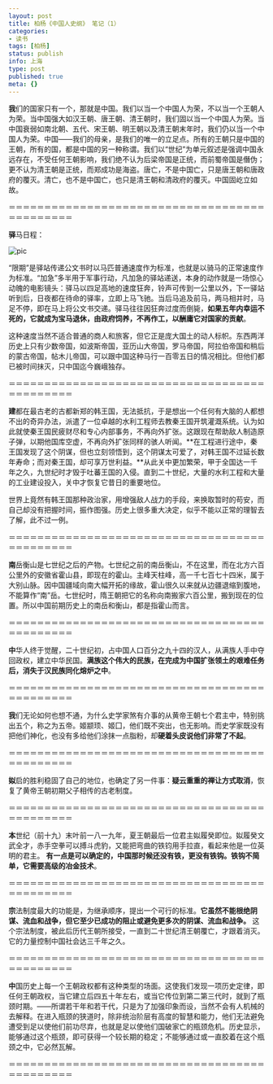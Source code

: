 ```yaml
---
layout: post
title: 柏杨《中国人史纲》 笔记（1）
categories:
- 读书
tags: [柏杨]
status: publish
info: 上海
type: post
published: true
meta: {}
---
```


**我**们的国家只有一个，那就是中国。我们以当一个中国人为荣，不以当一个王朝人为荣。当中国强大如汉王朝、唐王朝、清王朝时，我们固以当一个中国人为荣。当中国衰弱如南北朝、五代、宋王朝、明王朝以及清王朝末年时，我们仍以当一个中国人为荣。中国——我们的母亲，是我们的唯一的立足点。所有的王朝只是中国的王朝，所有的国，都是中国的另一种称谓。我们以“世纪”为单元叙述是强调中国永远存在，不受任何王朝影响，我们绝不认为后梁帝国是正统，而前蜀帝国是僭伪；更不认为清王朝是正统，而郑成功是海盗。唐亡，不是中国亡，只是唐王朝和唐政府的覆灭。清亡，也不是中国亡，也只是清王朝和清政府的覆灭。中国固屹立如故。 

＝＝＝＝＝＝＝＝＝＝＝＝＝＝＝＝＝＝＝＝＝＝＝＝＝＝＝＝＝＝＝＝＝＝＝＝＝＝＝＝＝＝＝＝＝

**驿**马日程：

![pic](http://www.oklink.net/a/0010/1010/zgrs/003.gif)

“限期”是驿站传递公文书时以马匹普通速度作为标准，也就是以骑马的正常速度作为标准。“加急”多半用于军事行动，凡加急的驿站递送，本身的动作就是一场惊心动魄的电影镜头：驿马以四足高地的速度狂奔，铃声可传到一公里以外，下一驿站听到后，日夜都在待命的驿率，立即上马飞驰。当后马追及前马，两马相并时，马足不停，即在马上将公文书交递。驿马往往因狂奔过度而倒毙，**如果五年内幸运不死的，它就成为宝马退休，由政府饲养，不再作工，以酬庸它对国家的贡献**。 

这种速度当然不适合普通的商人和旅客，但它正是庞大国土的动人标帜。东西两洋历史上只有少数帝国，如波斯帝国，亚历山大帝国，罗马帝国，阿拉伯帝国和稍后的蒙古帝国，帖木儿帝国，可以跟中国这种马行一百零五日的情况相比。但他们都已被时间抹灭，只中国迄今巍峨独存。 

＝＝＝＝＝＝＝＝＝＝＝＝＝＝＝＝＝＝＝＝＝＝＝＝＝＝＝＝＝＝＝＝＝＝＝＝＝＝＝＝＝＝＝＝＝

**建**都在最古老的古都新郑的韩王国，无法抵抗，于是想出一个任何有大脑的人都想不出的奇异办法，派遣了一位卓越的水利工程师去教秦王国开筑灌溉系统。认为如此就使秦王国民疲财尽和专心内部事务，不再向外扩张。这跟现在帮助敌人制造原子弹，以期他国库空虚，不再向外扩张同样的骇人听闻。**在工程进行途中，秦王国发现了这个阴谋，但也立刻领悟到，这个阴谋太可爱了，对韩王国不过延长数年寿命；而对秦王国，却可享万世利益。**从此关中更加繁荣，甲于全国达一千年之久，九世纪时才毁于吐蕃王国的入侵。直到二十世纪，大量的水利工程和大量的工业建设投入，关中才恢复它昔日的重要地位。 

世界上竟然有韩王国那种政治家，用增强敌人战力的手段，来换取暂时的苟安，而自己却没有把握时间，振作图强。历史上很多重大决定，似乎不能以正常的理智去了解，此不过一例。 

＝＝＝＝＝＝＝＝＝＝＝＝＝＝＝＝＝＝＝＝＝＝＝＝＝＝＝＝＝＝＝＝＝＝＝＝＝＝＝＝＝＝＝＝＝

**南**岳衡山是七世纪之后的产物。七世纪之前的南岳衡山，不在这里，而在北方六百公里外的安徽省霍山县，即现在的霍山。主峰天柱峰，高一千七百七十四米，属于大别山脉。因中国疆域向南大幅开拓的缘故，霍山很久以来就从边疆退缩到腹地，不能算作“南”岳。七世纪时，隋王朝把它的名称向南搬家六百公里，搬到现在的位置。所以中国前期历史上的南岳和衡山，都是指霍山而言。 

＝＝＝＝＝＝＝＝＝＝＝＝＝＝＝＝＝＝＝＝＝＝＝＝＝＝＝＝＝＝＝＝＝＝＝＝＝＝＝＝＝＝＝＝＝

**中**华人终于觉醒，二十世纪初，占中国人口百分之九十四的汉人，从满族人手中夺回政权，建立中华民国。**满族这个伟大的民族，在完成为中国扩张领土的艰难任务后，消失于汉民族同化熔炉之中**。

＝＝＝＝＝＝＝＝＝＝＝＝＝＝＝＝＝＝＝＝＝＝＝＝＝＝＝＝＝＝＝＝＝＝＝＝＝＝＝＝＝＝＝＝＝

**我**们无论如何也想不通，为什么史学家煞有介事的从黄帝王朝七个君主中，特别挑出五个，称之为五帝。姬颛顼、姬囗，他们既不突出，也无影响。而史学家既没有把他们神化，也没有多给他们涂抹一点脂粉，却**硬着头皮说他们非常了不起**。 

＝＝＝＝＝＝＝＝＝＝＝＝＝＝＝＝＝＝＝＝＝＝＝＝＝＝＝＝＝＝＝＝＝＝＝＝＝＝＝＝＝＝＝＝＝

**姒**启的胜利稳固了自己的地位，也确定了另一件事：**疑云重重的禅让方式取消**，恢复了黄帝王朝初期父子相传的古老制度。 

＝＝＝＝＝＝＝＝＝＝＝＝＝＝＝＝＝＝＝＝＝＝＝＝＝＝＝＝＝＝＝＝＝＝＝＝＝＝＝＝＝＝＝＝＝

**本**世纪（前十九）末叶前一八一九年，夏王朝最后一位君主姒履癸即位。姒履癸文武全才，赤手空拳可以搏斗虎豹，又能把弯曲的铁钧用手拉直，看起来他是一位英明的君主。 **有一点是可以确定的，中国那时候还没有铁，更没有铁钩。铁钩不简单，它需要高级的冶金技术**。

＝＝＝＝＝＝＝＝＝＝＝＝＝＝＝＝＝＝＝＝＝＝＝＝＝＝＝＝＝＝＝＝＝＝＝＝＝＝＝＝＝＝＝＝＝

**宗**法制度最大的功能是，为继承顺序，提出一个可行的标准。**它虽然不能根绝阴谋、流血和战争，但它至少已成功的阻止或避免更多次的阴谋、流血和战争。** 这个宗法制度，被此后历代王朝所接受，一直到二十世纪清王朝覆亡，才跟着消灭。它的力量控制中国社会达三千年之久。 

＝＝＝＝＝＝＝＝＝＝＝＝＝＝＝＝＝＝＝＝＝＝＝＝＝＝＝＝＝＝＝＝＝＝＝＝＝＝＝＝＝＝＝＝＝

**中**国历史上每一个王朝政权都有这种类型的场面。这使我们发现一项历史定律，即任何王朝政权，当它建立后四五十年左右，或当它传位到第二第三代时，就到了瓶颈时期。——所谓若干年和若干代，只是为了加强印象而设，当然不会有人机械的去解释。在进入瓶颈的狭道时，除非统治阶层有高度的智慧和能力，他们无法避免遭受到足以使他们前功尽弃，也就是足以使他们国破家亡的瓶颈危机。历史显示，能够通过这个瓶颈，即可获得一个较长期的稳定；不能够通过或一直胶着在这个瓶颈之中，它必然瓦解。

＝＝＝＝＝＝＝＝＝＝＝＝＝＝＝＝＝＝＝＝＝＝＝＝＝＝＝＝＝＝＝＝＝＝＝＝＝＝＝＝＝＝＝＝＝


